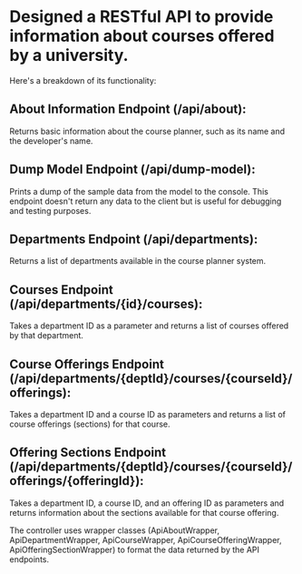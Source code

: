 # Designed a RESTful API to provide information about courses offered by a university. 

Here's a breakdown of its functionality:

## About Information Endpoint (/api/about):

Returns basic information about the course planner, such as its name and the developer's name.

## Dump Model Endpoint (/api/dump-model):
Prints a dump of the sample data from the model to the console. This endpoint doesn't return any data to the client but is useful for debugging and testing purposes.

## Departments Endpoint (/api/departments):
Returns a list of departments available in the course planner system.

## Courses Endpoint (/api/departments/{id}/courses):
Takes a department ID as a parameter and returns a list of courses offered by that department.

## Course Offerings Endpoint (/api/departments/{deptId}/courses/{courseId}/offerings):
Takes a department ID and a course ID as parameters and returns a list of course offerings (sections) for that course.

## Offering Sections Endpoint (/api/departments/{deptId}/courses/{courseId}/offerings/{offeringId}):
Takes a department ID, a course ID, and an offering ID as parameters and returns information about the sections available for that course offering.

The controller uses wrapper classes (ApiAboutWrapper, ApiDepartmentWrapper, ApiCourseWrapper, ApiCourseOfferingWrapper, ApiOfferingSectionWrapper) to format the data returned by the API endpoints.
